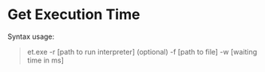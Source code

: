 
# Get Execution Time

Syntax usage:
> et.exe -r [path to run interpreter] (optional) -f [path to file] -w [waiting time in ms]

